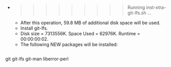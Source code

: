 * >>>>>>>>> Running inst-xtra-git-lfs.sh ...
  * After this operation, 59.8 MB of additional disk space will be used.
  * Install git-lfs.
  * Disk size = 7313556K. Space Used = 62976K. Runtime = 00:00:00:02.
  * The following NEW packages will be installed:
  ```bash
git git-lfs git-man liberror-perl
  ```
